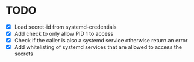 # TODO

- [x] Load secret-id from systemd-credentials
- [x] Add check to only allow PID 1 to access
- [x] Check if the caller is also a systemd service otherwise return an error
- [x] Add whitelisting of systemd services that are allowed to access the secrets
